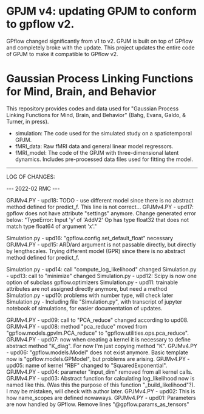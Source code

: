 # GPJM v4: updating GPJM to conform to gpflow v2.

GPflow changed significantly from v1 to v2. GPJM is built on top of GPflow and completely broke with the update.
This project updates the entire code of GPJM to make it compatible to GPflow v2.

# Gaussian Process Linking Functions for Mind, Brain, and Behavior

This repository provides codes and data used for "Gaussian Process Linking Functions for Mind, Brain, and Behavior" (Bahg, Evans, Galdo, & Turner, in press).

 * simulation: The code used for the simulated study on a spatiotemporal GPJM.
 * fMRI_data: Raw fMRI data and general linear model regressors.
 * fMRI_model: The code of the GPJM with three-dimensional latent dynamics. Includes pre-processed data files used for fitting the model.

---

LOG OF CHANGES:

--- 2022-02 RMC ---

GPJMv4.PY - upd18: TODO - use different model since there is no abstract method defined for predict_f. This line is not correct...
GPJMv4.PY - upd17: gpflow does not have attribute "settings" anymore.
    Change generated error below:
    "TypeError: Input 'y' of 'AddV2' Op has type float32 that does not match
    type float64 of argument 'x'."
    
Simulation.py - upd16: "gpflow.config.set_default_float" necessary
GPJMv4.PY - upd15: ARD/ard argument is not passable directly, but directly by lengthscales.
    Trying different model (GPR) since there is no abstract method defined for predict_f.
    
Simulation.py - upd14: call "compute_log_likelihood" changed
Simulation.py - upd13: call to "minimize" changed
Simulation.py - upd12: Scipy is now one option of subclass gpflow.optimizers
Simulation.py - upd11: trainable attributes are not assigned directly anymore, but need a method
Simulation.py - upd10: problems with number type, will check later
Simulation.py - Including file "Simulation.py", with transcript of jupyter notebook of simulations, for easier documentation of updates.

GPJMv4.PY - upd09: call to "PCA_reduce" changed according to upd08.
GPJMv4.PY - upd08: method "pca_reduce" moved from "gpflow.models.gpvlm.PCA_reduce" to "gpflow.utilities.ops.pca_reduce".
GPJMv4.PY - upd07: now when creating a kernel it is necessary to define abstract method "K_diag". For now I'm just copying method "K".
GPJMv4.PY - upd06: "gpflow.models.Model" does not exist anymore. Basic template now is "gpflow.models.GPModel", but problems are arising.
GPJMv4.PY - upd05: name of kernel "RBF" changed to "SquaredExponential".
GPJMv4.PY - upd04: parameter "input_dim" removed from all kernel calls.
GPJMv4.PY - upd03: Abstract function for calculating log_likelihood now is named like this. (Was this the purpose of this function "_build_likelihood"?). I may be mistaken, will check with author later.
GPJMv4.PY - upd02: This is how name_scopes are defined nowaways.
GPJMv4.PY - upd01: Parameters are now handled by GPflow. Remove lines "@gpflow.params_as_tensors"
